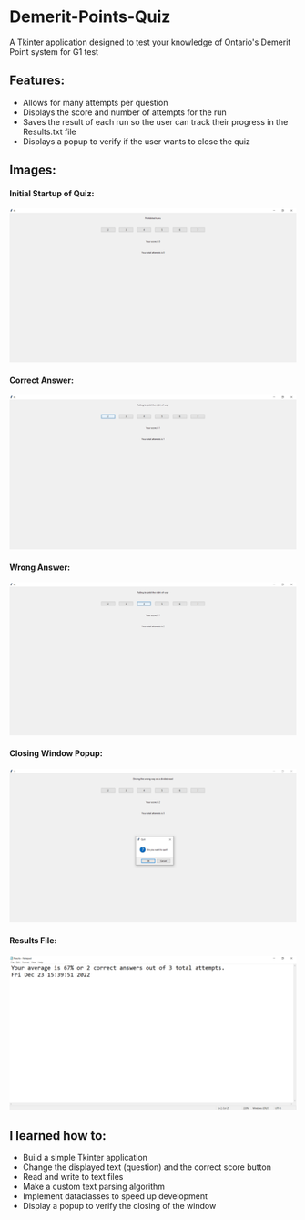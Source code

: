 # Demerit-Points-Quiz
 A Tkinter application designed to test your knowledge of Ontario's Demerit Point system for G1 test
 
 ## Features:
 - Allows for many attempts per question
 - Displays the score and number of attempts for the run
 - Saves the result of each run so the user can track their progress in the Results.txt file
 - Displays a popup to verify if the user wants to close the quiz

## Images:

#### Initial Startup of Quiz:

![Initial Startup of Quiz](./promotion/initial-window.png)

#### Correct Answer:

![Correct Answer](./promotion/correct-answer.png)

#### Wrong Answer:

![Wrong Answer](./promotion/wrong-answer.png)

#### Closing Window Popup:

![Closing Window Popup](./promotion/closing-popup.png)

#### Results File:

![Results.txt file](./promotion/results-file.png)

 ## I learned how to:
 - Build a simple Tkinter application
 - Change the displayed text (question) and the correct score button
 - Read and write to text files
 - Make a custom text parsing algorithm
 - Implement dataclasses to speed up development
 - Display a popup to verify the closing of the window 


